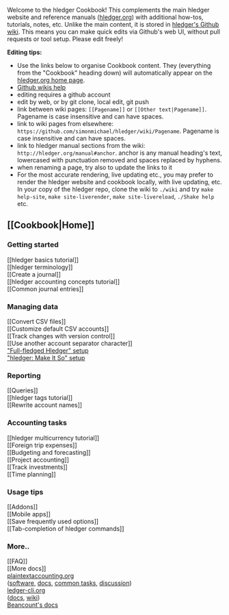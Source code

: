 Welcome to the hledger Cookbook!
This complements the main hledger website and reference manuals ([hledger.org](http://hledger.org))
with additional how-tos, tutorials, notes, etc.
Unlike the main content, it is stored in [hledger's Github wiki](https://github.com/simonmichael/hledger/wiki).
This means you can make quick edits via Github's web UI, without pull requests or tool setup.
Please edit freely! 

**Editing tips:**

- Use the links below to organise Cookbook content.
  They (everything from the "Cookbook" heading down)
  will automatically appear on the [hledger.org home page](http://hledger.org).
- [Github wikis help](https://help.github.com/categories/wiki)
- editing requires a github account
- edit by web, or by git clone, local edit, git push
- link between wiki pages: `[[Pagename]]` or `[[Other text|Pagename]]`. 
  Pagename is case insensitive and can have spaces.
- link to wiki pages from elsewhere: `https://github.com/simonmichael/hledger/wiki/Pagename`. 
  Pagename is case insensitive and can have spaces.
- link to hledger manual sections from the wiki: `http://hledger.org/manual#anchor`. 
  anchor is any manual heading's text, lowercased with punctuation removed and spaces replaced by hyphens.
- when renaming a page, try also to update the links to it
- For the most accurate rendering, live updating etc., you may prefer
  to render the hledger website and cookbook locally, with live
  updating, etc. In your copy of the hledger repo, clone the wiki to
  `./wiki` and try `make help-site`, `make site-liverender`, `make
  site-livereload`, `./Shake help` etc.

## [[Cookbook|Home]]

### Getting started

[[hledger basics tutorial]]  
[[hledger terminology]]  
[[Create a journal]]  
[[hledger accounting concepts tutorial]]   
[[Common journal entries]]  

### Managing data

[[Convert CSV files]]  
[[Customize default CSV accounts]]  
[[Track changes with version control]]  
[[Use another account separator character]]  
["Full-fledged Hledger" setup](https://github.com/adept/full-fledged-hledger)  
["hledger: Make It So" setup](https://github.com/apauley/hledger-makeitso)

### Reporting

[[Queries]]  
[[hledger tags tutorial]]  
[[Rewrite account names]]  

### Accounting tasks

[[hledger multicurrency tutorial]]  
[[Foreign trip expenses]]  
[[Budgeting and forecasting]]  
[[Project accounting]]  
[[Track investments]]  
[[Time planning]]

### Usage tips

[[Addons]]  
[[Mobile apps]]  
[[Save frequently used options]]  
[[Tab-completion of hledger commands]]  

### More..

[[FAQ]]  
[[More docs]]  
[plaintextaccounting.org](http://plaintextaccounting.org)  
([software](http://plaintextaccounting.org/#software),
[docs](http://plaintextaccounting.org/#docs),
[common&nbsp;tasks](http://plaintextaccounting.org/#common-tasks),
[discussion](http://plaintextaccounting.org/#discussion))  
[ledger-cli.org](http://ledger-cli.org)  
([docs](https://www.ledger-cli.org/docs.html),
[wiki](https://github.com/ledger/ledger/wiki))  
[Beancount's docs](http://furius.ca/beancount/doc/index)  
